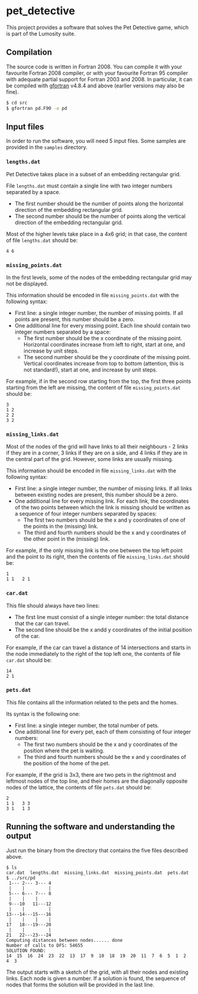 # pet_detective
This project provides a software that solves the Pet Detective game,
which is part of the Lumosity suite.

## Compilation
The source code is written in Fortran 2008.
You can compile it with your favourite Fortran 2008 compiler,
or with your favourite Fortran 95 compiler
with adequate partial support for Fortran 2003 and 2008.
In particular, it can be compiled with
[gfortran](https://gcc.gnu.org/wiki/GFortran) v4.8.4 and above
(earlier versions may also be fine).
```bash
$ cd src
$ gfortran pd.F90 -o pd
```
## Input files
In order to run the software, you will need 5 input files.
Some samples are provided in the `samples` directory.

### `lengths.dat`
Pet Detective takes place in a subset
of an embedding rectangular grid.

File `lengths.dat` must contain a single line
with two integer numbers separated by a space.
* The first number should be the number of points
along the horizontal direction of the embedding rectangular grid.
* The second number should be the number of points
along the vertical direction of the embedding rectangular grid.

Most of the higher levels take place in a 4x6 grid;
in that case, the content of file `lengths.dat` should be:
```
4 6
```

### `missing_points.dat`
In the first levels,
some of the nodes of the embedding rectangular grid
may not be displayed.

This information should be encoded in file `missing_points.dat`
with the following syntax:
* First line: a single integer number, the number of missing points.
If all points are present, this number should be a zero.
* One additional line for every missing point.
Each line should contain two integer numbers separated by a space:
   * The first number should be the x coordinate of the missing point.
Horizontal coordinates increase from left to right,
start at one, and increase by unit steps.
   * The second number should be the y coordinate of the missing point.
Vertical coordinates increase from top to bottom
(attention, this is not standard!),
start at one, and increase by unit steps.

For example, if in the second row starting from the top,
the first three points starting from the left are missing,
the content of file `missing_points.dat` should be:
```
3
1 2
2 2
3 2
```

### `missing_links.dat`
Most of the nodes of the grid will have links to all their neighbours -
2 links if they are in a corner, 3 links if they are on a side,
and 4 links if they are in the central part of the grid.
However, some links are usually missing.

This information should be encoded in file `missing_links.dat`
with the following syntax:
* First line: a single integer number, the number of missing links.
If all links between existing nodes are present,
this number should be a zero.
* One additional line for every missing link.
For each link, the coordinates of the two points
between which the link is missing should be written
as a sequence of four integer numbers separated by spaces:
   * The first two numbers should be the x and y coordinates
   of one of the points in the (missing) link.
   * The third and fourth numbers should be the x and y coordinates
   of the other point in the (missing) link.

For example, if the only missing link is
the one between the top left point and the point to its right,
then the contents of file `missing_links.dat` should be:
```
1
1 1   2 1
```

### `car.dat`
This file should always have two lines:
* The first line must consist of a single integer number:
the total distance that the car can travel.
* The second line should be the x andd y coordinates
of the initial position of the car.

For example, if the car can travel a distance of 14 intersections
and starts in the node immediately to the right
of the top left one, the contents of file `car.dat` should be:
```
14
2 1
```

### `pets.dat`
This file contains all the information
related to the pets and the homes.

Its syntax is the following one:
* First line: a single integer number, the total number of pets.
* One additional line for every pet,
each of them consisting of four integer numbers:
   * The first two numbers should be the x and y coordinates
   of the position where the pet is waiting.
   * The third and fourth numbers should be the x and y coordinates
   of the position of the home of the pet.

For example, if the grid is 3x3,
there are two pets in the rightmost and leftmost nodes of the top line,
and their homes are the diagonally opposite nodes of the lattice,
the contents of file `pets.dat` should be:
```
2
1 1   3 3
3 1   1 3
```

## Running the software and understanding the output
Just run the binary from the directory
that contains the five files described above.
```
$ ls
car.dat  lengths.dat  missing_links.dat  missing_points.dat  pets.dat
$ ../src/pd
 1--- 2--- 3--- 4
 |    |         |
 5--- 6--- 7--- 8
 |    |    |     
 9---10   11---12
 |    |         |
13---14---15---16
 |    |    |    |
17   18---19---20
 |    |         |
21   22---23---24
Computing distances between nodes...... done
Number of calls to DFS: 54655
SOLUTION FOUND:
14  15  16  24  23  22  13  17  9  10  18  19  20  11  7  6  5  1  2  4  3
```
The output starts with a sketch of the grid,
with all their nodes and existing links.
Each node is given a number.
If a solution is found, the sequence of nodes
that forms the solution will be provided in the last line.
